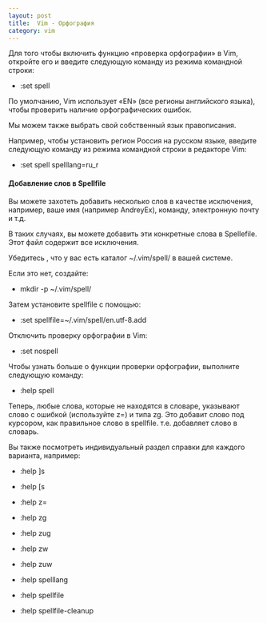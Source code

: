 ```yaml
---
layout: post
title:  Vim - Орфография
category: vim
---
```


Для того чтобы включить функцию «проверка орфографии» в Vim, откройте его и введите следующую команду из режима командной строки:

- :set spell

По умолчанию, Vim использует «EN» (все регионы английского языка), чтобы проверить наличие орфографических ошибок. 

Мы можем также выбрать свой собственный язык правописания. 

Например, чтобы установить регион Россия на русском языке, введите следующую команду из режима командной строки в редакторе Vim:

- :set spell spelllang=ru_r

#### Добавление слов в Spellfile

Вы можете захотеть добавить несколько слов в качестве исключения, например, ваше имя (например AndreyEx), команду, электронную почту и т.д. 

В таких случаях, вы можете добавить эти конкретные слова в Spellefile. Этот файл содержит все исключения.

Убедитесь , что у вас есть каталог ~/.vim/spell/ в вашей системе. 

Если это нет, создайте:

- mkdir -p ~/.vim/spell/

Затем установите spellfile с помощью:

- :set spellfile=~/.vim/spell/en.utf-8.add

Отключить проверку орфографии в Vim:

- :set nospell

Чтобы узнать больше о функции проверки орфографии, выполните следующую команду:

- :help spell

Теперь, любые слова, которые не находятся в словаре, указывают слово с ошибкой (используйте z=) и типа zg. Это добавит слово под курсором, как правильное слово в spellfile. т.е. добавляет слово в словарь.

Вы также посмотреть индивидуальный раздел справки для каждого варианта, например:

- :help ]s

- :help [s

- :help z=

- :help zg

- :help zug

- :help zw

- :help zuw

- :help spelllang

- :help spellfile

- :help spellfile-cleanup
